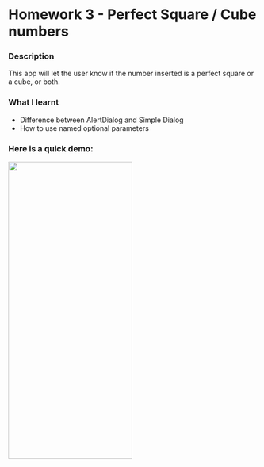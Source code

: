 # Homework 3 - Perfect Square / Cube numbers

### Description

This app will let the user know if the number inserted is a perfect square or a cube, or both.

### What I learnt
* Difference between AlertDialog and Simple Dialog
* How to use named optional parameters

### Here is a quick demo:
<img src="Recording.gif" width="250" height="600"/>